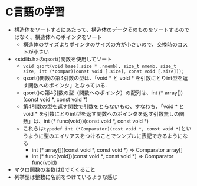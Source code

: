 # C言語の学習

- 構造体をソートするにあたって、構造体のデータそのものをソートするのではなく、構造体へのポインタをソート
    - 構造体のサイズよりポインタのサイズの方が小さいので、交換時のコストが小さい
- <stdlib.h>のqsort()関数を使用してソート
    - ```void qsort(void base[.size * .nmemb], size_t nmemb, size_t size, int (*compar)(const void [.size], const void [.size]));```
    - qsort()関数の第4引数の型は、「void * と void * を引数にとりint型を返す関数へのポインタ」となっている.
    - qsort()の第4引数の型（関数へのポインタ）の配列は、int (* array[])(const void *, const void *)
    - 第4引数の型を返す関数で引数をとらないもの、すなわち、「void * とvoid * を引数にとりint型を返す関数へのポインタを返す引数無しの関数」は、int (* func(void))(const void *, const void *)
    - これらは```typedef int (*Comparator)(cost void *, const void *)```というように型のエイリアスをつけることでシンプルに表記できるようになる
        - int (* array[])(const void *, const void *)  =>  Comparator array[]
        - int (* func(void))(const void *, const void *) => Comparator func(void)
- マクロ関数の変数は()でくくること
- 列挙型は整数に名前をつけているような感じ

